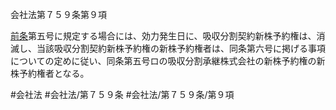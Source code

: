 会社法第７５９条第９項

[前条](会社法＿＿＿＿第７５８条第１項)第五号に規定する場合には、効力発生日に、吸収分割契約新株予約権は、消滅し、当該吸収分割契約新株予約権の新株予約権者は、同条第六号に掲げる事項についての定めに従い、同条第五号ロの吸収分割承継株式会社の新株予約権の新株予約権者となる。

#会社法
#会社法/第７５９条
#会社法/第７５９条/第９項
